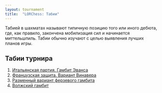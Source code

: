 ```yaml
---
layout: tournament
title:  "LORChess: Табии"
---
```


Табией в шахматах называют типичную позицию того или иного дебюта, где, как правило, закончена мобилизация сил и начинается миттельшпиль. Табии обычно изучают с целью выявления лучших планов игры.

Табии турнира
-------------

1. [Итальянская партия. Гамбит Эванса](evans-gambit/)
2. [Французская защита. Вариант Винавера](winawer-variation/)
3. [Разменный вариант ферзевого гамбита](karlsbad-pawn-structure/)
4. [Волжский гамбит](benko-gambit/)
